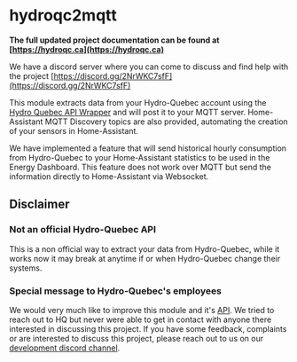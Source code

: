 # hydroqc2mqtt

**The full updated project documentation can be found at [https://hydroqc.ca](https://hydroqc.ca)**

We have a discord server where you can come to discuss and find help with the project [https://discord.gg/2NrWKC7sfF](https://discord.gg/2NrWKC7sfF)

This module extracts data from your Hydro-Quebec account using the [Hydro Quebec API Wrapper](https://gitlab.com/hydroqc/hydroqc) and will post it to your MQTT server. Home-Assistant MQTT Discovery topics are also provided, automating the creation of your sensors in Home-Assistant.

We have implemented a feature that will send historical hourly consumption from Hydro-Quebec to your Home-Assistant statistics to be used in the Energy Dashboard. This feature does not work over MQTT but send the information directly to Home-Assistant via Websocket.

## Disclaimer

### **Not an official Hydro-Quebec API**

This is a non official way to extract your data from Hydro-Quebec, while it works now it may break at anytime if or when Hydro-Quebec change their systems.

### **Special message to Hydro-Quebec's employees**

We would very much like to improve this module and it's [API](https://gitlab.com/hydroqc). We tried to reach out to HQ but never were able to get in contact with anyone there interested in discussing this project. If you have some feedback, complaints or are interested to discuss this project, please reach out to us on our [development discord channel](https://discord.gg/NWnfdfRZ7T).
